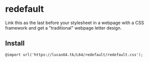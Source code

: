 # redefault
Link this as the last before your stylesheet in a webpage with a CSS framework and get a "traditional" webpage letter design.
## Install
```
@import url('https://lucas64.tk/L64/redefault/redefault.css');
```

